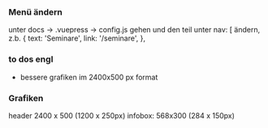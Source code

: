 ### Menü ändern
unter docs -> .vuepress -> config.js gehen
und den teil unter nav: [ ändern, z.b.
{
  text: 'Seminare',
  link: '/seminare',
},

### to dos engl
- bessere grafiken im 2400x500 px format

### Grafiken
header 2400 x 500 (1200 x 250px)
infobox: 568x300 (284 x 150px)
